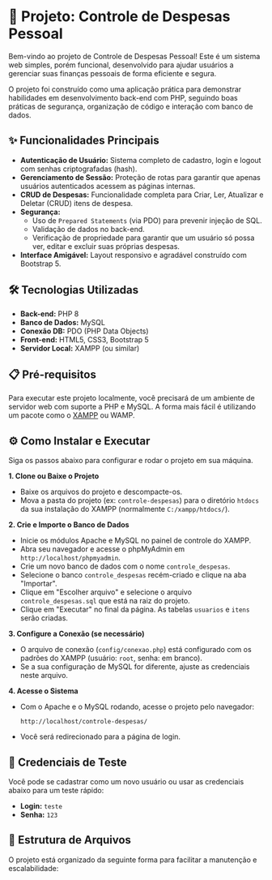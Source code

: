 # 🚀 Projeto: Controle de Despesas Pessoal

Bem-vindo ao projeto de Controle de Despesas Pessoal! Este é um sistema web simples, porém funcional, desenvolvido para ajudar usuários a gerenciar suas finanças pessoais de forma eficiente e segura.

O projeto foi construído como uma aplicação prática para demonstrar habilidades em desenvolvimento back-end com PHP, seguindo boas práticas de segurança, organização de código e interação com banco de dados.

## ✨ Funcionalidades Principais

* **Autenticação de Usuário:** Sistema completo de cadastro, login e logout com senhas criptografadas (hash).
* **Gerenciamento de Sessão:** Proteção de rotas para garantir que apenas usuários autenticados acessem as páginas internas.
* **CRUD de Despesas:** Funcionalidade completa para Criar, Ler, Atualizar e Deletar (CRUD) itens de despesa.
* **Segurança:**
    * Uso de `Prepared Statements` (via PDO) para prevenir injeção de SQL.
    * Validação de dados no back-end.
    * Verificação de propriedade para garantir que um usuário só possa ver, editar e excluir suas próprias despesas.
* **Interface Amigável:** Layout responsivo e agradável construído com Bootstrap 5.

## 🛠️ Tecnologias Utilizadas

* **Back-end:** PHP 8
* **Banco de Dados:** MySQL
* **Conexão DB:** PDO (PHP Data Objects)
* **Front-end:** HTML5, CSS3, Bootstrap 5
* **Servidor Local:** XAMPP (ou similar)

## 📋 Pré-requisitos

Para executar este projeto localmente, você precisará de um ambiente de servidor web com suporte a PHP e MySQL. A forma mais fácil é utilizando um pacote como o [XAMPP](https://www.apachefriends.org/pt_br/index.html) ou WAMP.

## ⚙️ Como Instalar e Executar

Siga os passos abaixo para configurar e rodar o projeto em sua máquina.

**1. Clone ou Baixe o Projeto**
   - Baixe os arquivos do projeto e descompacte-os.
   - Mova a pasta do projeto (ex: `controle-despesas`) para o diretório `htdocs` da sua instalação do XAMPP (normalmente `C:/xampp/htdocs/`).

**2. Crie e Importe o Banco de Dados**
   - Inicie os módulos Apache e MySQL no painel de controle do XAMPP.
   - Abra seu navegador e acesse o phpMyAdmin em `http://localhost/phpmyadmin`.
   - Crie um novo banco de dados com o nome `controle_despesas`.
   - Selecione o banco `controle_despesas` recém-criado e clique na aba "Importar".
   - Clique em "Escolher arquivo" e selecione o arquivo `controle_despesas.sql` que está na raiz do projeto.
   - Clique em "Executar" no final da página. As tabelas `usuarios` e `itens` serão criadas.

**3. Configure a Conexão (se necessário)**
   - O arquivo de conexão (`config/conexao.php`) está configurado com os padrões do XAMPP (usuário: `root`, senha: em branco).
   - Se a sua configuração de MySQL for diferente, ajuste as credenciais neste arquivo.

**4. Acesse o Sistema**
   - Com o Apache e o MySQL rodando, acesse o projeto pelo navegador:
     ```
     http://localhost/controle-despesas/
     ```
   - Você será redirecionado para a página de login.

## 🔑 Credenciais de Teste

Você pode se cadastrar como um novo usuário ou usar as credenciais abaixo para um teste rápido:

* **Login:** `teste`
* **Senha:** `123`

## 📁 Estrutura de Arquivos

O projeto está organizado da seguinte forma para facilitar a manutenção e escalabilidade: